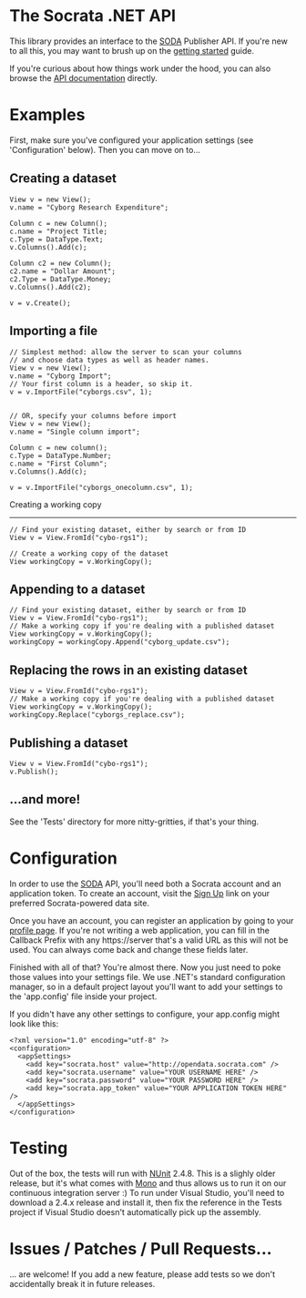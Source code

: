 The Socrata .NET API
====================

This library provides an interface to the [SODA][] Publisher API. If you're new to all this, you may want to brush up on the [getting started][] guide.

If you're curious about how things work under the hood, you can also browse the [API documentation][] directly.

[soda]: http://dev.socrata.com/
[getting started]: http://dev.socrata.com/publisher/getting-started
[api documentation]: http://opendata.socrata.com/api/docs/

Examples
========

First, make sure you've configured your application settings (see 'Configuration' below). Then you can move on to...

Creating a dataset
------------------

    View v = new View();
    v.name = "Cyborg Research Expenditure";

    Column c = new Column();
    c.name = "Project Title;
    c.Type = DataType.Text;
    v.Columns().Add(c);

    Column c2 = new Column();
    c2.name = "Dollar Amount";
    c2.Type = DataType.Money;
    v.Columns().Add(c2);

    v = v.Create();

Importing a file
----------------

    // Simplest method: allow the server to scan your columns
    // and choose data types as well as header names.
    View v = new View();
    v.name = "Cyborg Import";
    // Your first column is a header, so skip it.
    v = v.ImportFile("cyborgs.csv", 1);


    // OR, specify your columns before import
    View v = new View();
    v.name = "Single column import";

    Column c = new column();
    c.Type = DataType.Number;
    c.name = "First Column";
    v.Columns().Add(c);

    v = v.ImportFile("cyborgs_onecolumn.csv", 1);

Creating a working copy
_______________________

    // Find your existing dataset, either by search or from ID
    View v = View.FromId("cybo-rgs1");

    // Create a working copy of the dataset
    View workingCopy = v.WorkingCopy();

Appending to a dataset
----------------------

    // Find your existing dataset, either by search or from ID
    View v = View.FromId("cybo-rgs1");
    // Make a working copy if you're dealing with a published dataset
    View workingCopy = v.WorkingCopy();    
    workingCopy = workingCopy.Append("cyborg_update.csv");

Replacing the rows in an existing dataset
-----------------------------------------

    View v = View.FromId("cybo-rgs1");
    // Make a working copy if you're dealing with a published dataset
    View workingCopy = v.WorkingCopy();
    workingCopy.Replace("cyborgs_replace.csv");

Publishing a dataset
--------------------
    
    View v = View.FromId("cybo-rgs1");
    v.Publish();

...and more!
------------

See the 'Tests' directory for more nitty-gritties, if that's your thing.

Configuration
=============

In order to use the [SODA][] API, you'll need both a Socrata account and an application token. To create an account, visit the [Sign Up][] link on your preferred Socrata-powered data site.

Once you have an account, you can register an application by going to your [profile page][]. If you're not writing a web application, you can fill in the Callback Prefix with any https://server that's a valid URL as this will not be used. You can always come back and change these fields later.

[soda]: http://dev.socrata.com/
[sign up]: http://opendata.socrata.com/signup
[profile page]: http://opendata.socrata.com/profile/app_tokens

Finished with all of that? You're almost there. Now you just need to poke those values into your settings file. We use .NET's standard configuration manager, so in a default project layout you'll want to add your settings to the 'app.config' file inside your project.

If you didn't have any other settings to configure, your app.config might look like this:

    <?xml version="1.0" encoding="utf-8" ?>
    <configuration>
      <appSettings>
        <add key="socrata.host" value="http://opendata.socrata.com" />
        <add key="socrata.username" value="YOUR USERNAME HERE" />
        <add key="socrata.password" value="YOUR PASSWORD HERE" />
        <add key="socrata.app_token" value="YOUR APPLICATION TOKEN HERE" />
      </appSettings>
    </configuration>

Testing
=======

Out of the box, the tests will run with [NUnit][] 2.4.8. This is a slighly older release, but it's what comes with [Mono][] and thus allows us to run it on our continuous integration server :) To run under Visual Studio, you'll need to download a 2.4.x release and install it, then fix the reference in the Tests project if Visual Studio doesn't automatically pick up the assembly.

[nunit]: http://www.nunit.org/
[mono]: http://www.mono-project.com/

Issues / Patches / Pull Requests...
===================================

... are welcome! If you add a new feature, please add tests so we don't accidentally break it in future releases.
